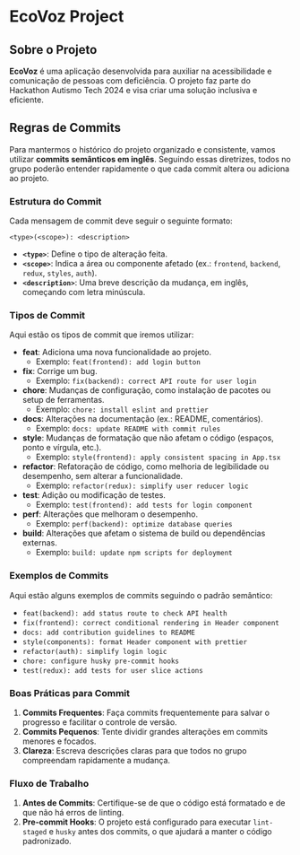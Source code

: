 # EcoVoz Project

## Sobre o Projeto

**EcoVoz** é uma aplicação desenvolvida para auxiliar na acessibilidade e comunicação de pessoas com deficiência. O projeto faz parte do Hackathon Autismo Tech 2024 e visa criar uma solução inclusiva e eficiente.

## Regras de Commits

Para mantermos o histórico do projeto organizado e consistente, vamos utilizar **commits semânticos em inglês**. Seguindo essas diretrizes, todos no grupo poderão entender rapidamente o que cada commit altera ou adiciona ao projeto.

### Estrutura do Commit

Cada mensagem de commit deve seguir o seguinte formato:

```
<type>(<scope>): <description>
```

- **`<type>`**: Define o tipo de alteração feita.
- **`<scope>`**: Indica a área ou componente afetado (ex.: `frontend`, `backend`, `redux`, `styles`, `auth`).
- **`<description>`**: Uma breve descrição da mudança, em inglês, começando com letra minúscula.

### Tipos de Commit

Aqui estão os tipos de commit que iremos utilizar:

- **feat**: Adiciona uma nova funcionalidade ao projeto.
  - Exemplo: `feat(frontend): add login button`
- **fix**: Corrige um bug.
  - Exemplo: `fix(backend): correct API route for user login`
- **chore**: Mudanças de configuração, como instalação de pacotes ou setup de ferramentas.
  - Exemplo: `chore: install eslint and prettier`
- **docs**: Alterações na documentação (ex.: README, comentários).
  - Exemplo: `docs: update README with commit rules`
- **style**: Mudanças de formatação que não afetam o código (espaços, ponto e vírgula, etc.).
  - Exemplo: `style(frontend): apply consistent spacing in App.tsx`
- **refactor**: Refatoração de código, como melhoria de legibilidade ou desempenho, sem alterar a funcionalidade.
  - Exemplo: `refactor(redux): simplify user reducer logic`
- **test**: Adição ou modificação de testes.
  - Exemplo: `test(frontend): add tests for login component`
- **perf**: Alterações que melhoram o desempenho.
  - Exemplo: `perf(backend): optimize database queries`
- **build**: Alterações que afetam o sistema de build ou dependências externas.
  - Exemplo: `build: update npm scripts for deployment`

### Exemplos de Commits

Aqui estão alguns exemplos de commits seguindo o padrão semântico:

- `feat(backend): add status route to check API health`
- `fix(frontend): correct conditional rendering in Header component`
- `docs: add contribution guidelines to README`
- `style(components): format Header component with prettier`
- `refactor(auth): simplify login logic`
- `chore: configure husky pre-commit hooks`
- `test(redux): add tests for user slice actions`

### Boas Práticas para Commit

1. **Commits Frequentes**: Faça commits frequentemente para salvar o progresso e facilitar o controle de versão.
2. **Commits Pequenos**: Tente dividir grandes alterações em commits menores e focados.
3. **Clareza**: Escreva descrições claras para que todos no grupo compreendam rapidamente a mudança.

### Fluxo de Trabalho

1. **Antes de Commits**: Certifique-se de que o código está formatado e de que não há erros de linting.
2. **Pre-commit Hooks**: O projeto está configurado para executar `lint-staged` e `husky` antes dos commits, o que ajudará a manter o código padronizado.

